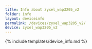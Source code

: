 ```yaml
---
title: Info about zyxel_wap3205_v2
folder: info
layout: deviceinfo
permalink: /devices/zyxel_wap3205_v2/
device: zyxel_wap3205_v2
---
```

{% include templates/device_info.md %}
